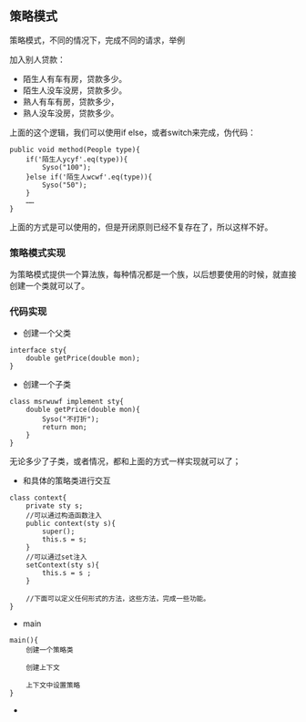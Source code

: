 ## 策略模式

策略模式，不同的情况下，完成不同的请求，举例

加入别人贷款：

- 陌生人有车有房，贷款多少。
- 陌生人没车没房，贷款多少。
- 熟人有车有房，贷款多少，
- 熟人没车没房，贷款多少。

上面的这个逻辑，我们可以使用if else，或者switch来完成，伪代码：

```
public void method(People type){
    if('陌生人ycyf'.eq(type)){
        Syso("100");
    }else if('陌生人wcwf'.eq(type)){
        Syso("50");
    }
    ……
}
```

上面的方式是可以使用的，但是开闭原则已经不复存在了，所以这样不好。

### 策略模式实现

为策略模式提供一个算法族，每种情况都是一个族，以后想要使用的时候，就直接创建一个类就可以了。

### 代码实现

- 创建一个父类

```
interface sty{
    double getPrice(double mon);
}
```

- 创建一个子类

```
class msrwuwf implement sty{
    double getPrice(double mon){
    	Syso("不打折");
        return mon;
    }
}
```

无论多少了子类，或者情况，都和上面的方式一样实现就可以了；

- 和具体的策略类进行交互

```
class context{
    private sty s;
    //可以通过构造函数注入
    public context(sty s){
        super();
        this.s = s;
    }
    //可以通过set注入
    setContext(sty s){
        this.s = s ;
    }
    
    //下面可以定义任何形式的方法，这些方法，完成一些功能。
}
```

- main

```
main(){
    创建一个策略类
    
    创建上下文
    
    上下文中设置策略
}
```



- 
